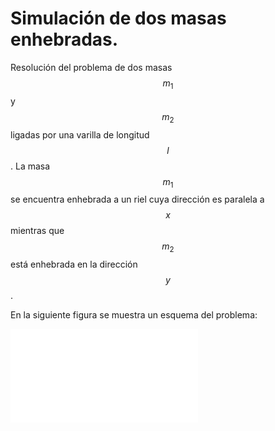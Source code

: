 Simulación de dos masas enhebradas.
=============

Resolución del problema de dos masas $$m_1$$ y $$m_2$$ ligadas por una varilla de longitud $$l$$.  La masa $$m_1$$ se encuentra enhebrada a un riel cuya dirección es paralela a $$x$$ mientras que $$m_2$$ está enhebrada en la dirección $$y$$.

                    
En la siguiente figura se muestra un esquema del problema:

![](esquema.pdf)
